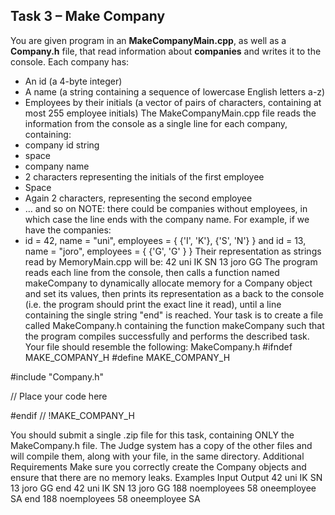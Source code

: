 ## Task 3 – Make Company

You are given program in an **MakeCompanyMain.cpp**, as well as a **Company.h** file, that read information about **companies** and writes it to the console.
Each company has:
-	An id (a 4-byte integer)
-	A name (a string containing a sequence of lowercase English letters a-z)
-	Employees by their initials (a vector of pairs of characters, containing at most 255 employee initials)
The MakeCompanyMain.cpp file reads the information from the console as a single line for each company, containing:
-	company id string 
-	space
-	company name
-	2 characters representing the initials of the first employee
-	Space
-	Again 2 characters, representing the second employee
-	… and so on
NOTE: there could be companies without employees, in which case the line ends with the company name.
For example, if we have the companies:
-	id = 42, name = "uni", employees = { {'I', 'K'}, {'S', 'N'} } and 
id = 13, name = "joro", employees = { {'G', 'G' } }
Their representation as strings read by MemoryMain.cpp will be:
42 uni IK SN
13 joro GG
The program reads each line from the console, then calls a function named makeCompany to dynamically allocate memory for a Company object and set its values, then prints its representation as a back to the console (i.e. the program should print the exact line it read), until a line containing the single string "end" is reached.
Your task is to create a file called MakeCompany.h containing the function makeCompany such that the program compiles successfully and performs the described task. 
Your file should resemble the following:
MakeCompany.h
#ifndef MAKE_COMPANY_H
#define MAKE_COMPANY_H

#include "Company.h"

// Place your code here

#endif // !MAKE_COMPANY_H

You should submit a single .zip file for this task, containing ONLY the MakeCompany.h file. The Judge system has a copy of the other files and will compile them, along with your file, in the same directory.
Additional Requirements
Make sure you correctly create the Company objects and ensure that there are no memory leaks.
Examples
Input	Output
42 uni IK SN
13 joro GG
end	42 uni IK SN
13 joro GG
188 noemployees
58 oneemployee SA
end	188 noemployees
58 oneemployee SA
